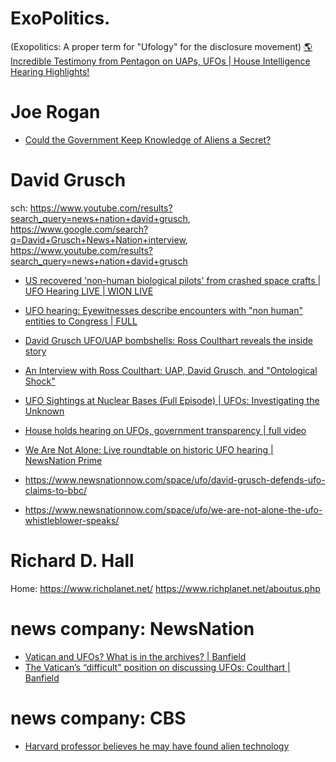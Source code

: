 # ExoPolitics.
(Exopolitics: A proper term for "Ufology" for the disclosure movement) [🌎 Incredible Testimony from Pentagon on UAPs, UFOs | House Intelligence Hearing Highlights!](https://youtu.be/Awd0KN9P_BA)

# Joe Rogan
- [Could the Government Keep Knowledge of Aliens a Secret?](https://youtu.be/KK9UjvLibs4)

# David Grusch
sch: https://www.youtube.com/results?search_query=news+nation+david+grusch, https://www.google.com/search?q=David+Grusch+News+Nation+interview, https://www.youtube.com/results?search_query=news+nation+david+grusch

- [US recovered 'non-human biological pilots' from crashed space crafts | UFO Hearing LIVE | WION LIVE](https://youtu.be/NsRiB0Gv4kQ)
- [UFO hearing: Eyewitnesses describe encounters with "non human" entities to Congress | FULL](https://youtu.be/OwSkXDmV6Io)
- [David Grusch UFO/UAP bombshells: Ross Coulthart reveals the inside story](https://youtu.be/x_9gTDXF9Vc)
- [An Interview with Ross Coulthart: UAP, David Grusch, and "Ontological Shock"](https://youtu.be/ZljDzLn1wso)
- [UFO Sightings at Nuclear Bases (Full Episode) | UFOs: Investigating the Unknown](https://youtu.be/54_bxf7n3Oo)

- [House holds hearing on UFOs, government transparency | full video](https://youtu.be/SNgoul4vyDM)
- [We Are Not Alone: Live roundtable on historic UFO hearing | NewsNation Prime](https://youtu.be/vUnKRknLVSA)
- https://www.newsnationnow.com/space/ufo/david-grusch-defends-ufo-claims-to-bbc/
- https://www.newsnationnow.com/space/ufo/we-are-not-alone-the-ufo-whistleblower-speaks/

# Richard D. Hall
Home: https://www.richplanet.net/
https://www.richplanet.net/aboutus.php

# news company: NewsNation
- [Vatican and UFOs? What is in the archives? | Banfield](https://youtu.be/DxeTCk38XTA)
- [The Vatican’s “difficult" position on discussing UFOs: Coulthart | Banfield](https://youtu.be/TcINnCwBM3o)

# news company: CBS
- [Harvard professor believes he may have found alien technology](https://youtu.be/IAyfJ97uMLE)
